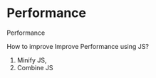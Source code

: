 # Performance
Performance

How to improve Improve Performance using JS?
1. Minify JS,
2. Combine JS
